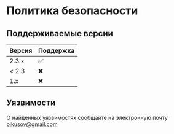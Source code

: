 # Политика безопасности

## Поддерживаемые версии

| Версия  | Поддержка          |
| ------- | ------------------ |
| 2.3.x   | :white_check_mark: |
| < 2.3   | :x:                |
| 1.x     | :x:                |

## Уязвимости

О найденных уязвимостях сообщайте на электронную почту pikusov@gmail.com
